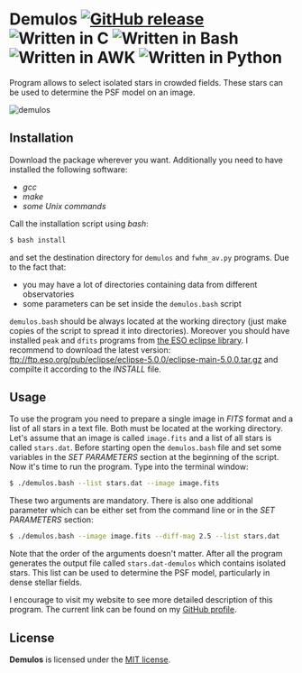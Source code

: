 # Demulos [![GitHub release](http://www.astro.uni.wroc.pl/ludzie/brus/img/github/ver20170630.svg "download")](https://github.com/pbrus/demulos/) ![Written in C](http://www.astro.uni.wroc.pl/ludzie/brus/img/github/c.svg "language") ![Written in Bash](http://www.astro.uni.wroc.pl/ludzie/brus/img/github/bash.svg "language") ![Written in AWK](http://www.astro.uni.wroc.pl/ludzie/brus/img/github/awk.svg "language") ![Written in Python](http://www.astro.uni.wroc.pl/ludzie/brus/img/github/python.svg "language")

Program allows to select isolated stars in crowded fields. These stars can be used to determine the PSF model on an image.

![demulos](http://www.astro.uni.wroc.pl/ludzie/brus/img/github/demulos.gif)

## Installation

Download the package wherever you want. Additionally you need to have installed the following software:

 * *gcc*
 * *make*
 * *some Unix commands*

Call the installation script using *bash*:
```bash
$ bash install
```
and set the destination directory for `demulos` and `fwhm_av.py` programs. Due to the fact that:

 * you may have a lot of directories containing data from different observatories
 * some parameters can be set inside the `demulos.bash` script

`demulos.bash` should be always located at the working directory (just make copies of the script to spread it into directories). Moreover you should have installed `peak` and `dfits` programs from [the ESO eclipse library](https://www.eso.org/sci/software/eclipse/). I recommend to download the latest version: ftp://ftp.eso.org/pub/eclipse/eclipse-5.0.0/eclipse-main-5.0.0.tar.gz and compilte it according to the *INSTALL* file.

## Usage

To use the program you need to prepare a single image in *FITS* format and a list of all stars in a text file. Both must be located at the working directory. Let's assume that an image is called `image.fits` and a list of all stars is called `stars.dat`. Before starting open the `demulos.bash` file and set some variables in the *SET PARAMETERS* section at the beginning of the script. Now it's time to run the program. Type into the terminal window:
```bash
$ ./demulos.bash --list stars.dat --image image.fits
```
These two arguments are mandatory. There is also one additional parameter which can be either set from the command line or in the *SET PARAMETERS* section:
```bash
$ ./demulos.bash --image image.fits --diff-mag 2.5 --list stars.dat
```
Note that the order of the arguments doesn't matter. After all the program generates the output file called `stars.dat-demulos` which contains isolated stars. This list can be used to determine the PSF model, particularly in dense stellar fields.

I encourage to visit my website to see more detailed description of this program. The current link can be found on my [GitHub profile](https://github.com/pbrus).

## License

**Demulos** is licensed under the [MIT license](http://opensource.org/licenses/MIT).

